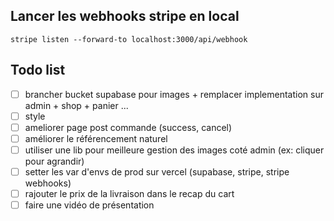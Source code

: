 ## Lancer les webhooks stripe en local

`stripe listen --forward-to localhost:3000/api/webhook`

## Todo list

- [ ] brancher bucket supabase pour images + remplacer implementation sur admin + shop + panier ...
- [ ] style
- [ ] ameliorer page post commande (success, cancel)
- [ ] améliorer le référencement naturel
- [ ] utiliser une lib pour meilleure gestion des images coté admin (ex: cliquer pour agrandir)
- [ ] setter les var d'envs de prod sur vercel (supabase, stripe, stripe webhooks)
- [ ] rajouter le prix de la livraison dans le recap du cart
- [ ] faire une vidéo de présentation
